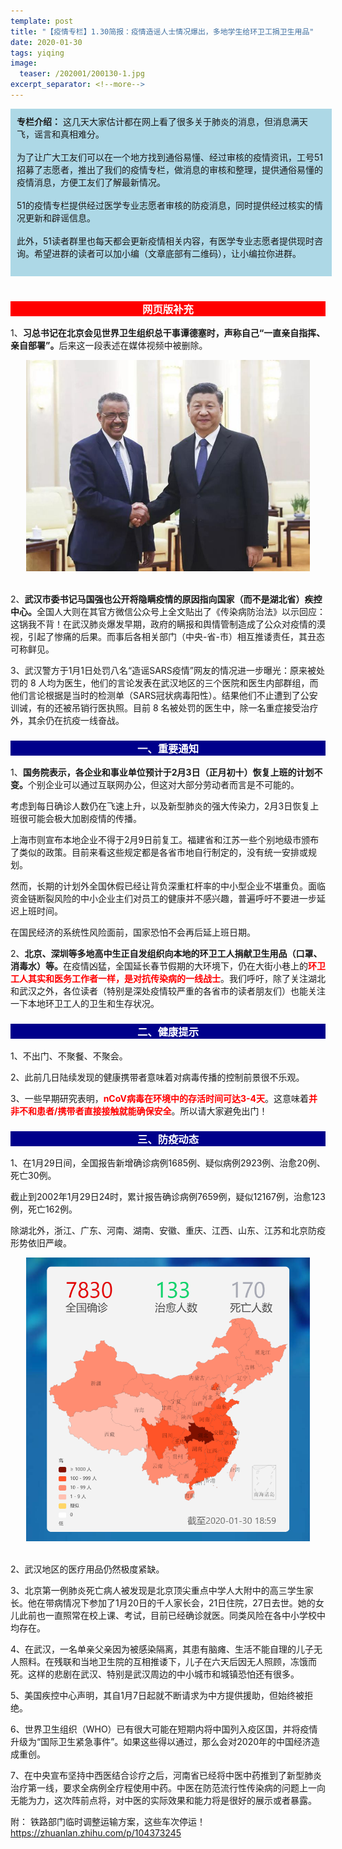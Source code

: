```yaml
---
template: post
title: "【疫情专栏】1.30简报：疫情造谣人士情况爆出，多地学生给环卫工捐卫生用品"
date: 2020-01-30
tags: yiqing
image:
  teaser: /202001/200130-1.jpg
excerpt_separator: <!--more-->
---
```




<div style="width:98%;padding:10px;background-color:lightblue;margin:0;">
<strong>专栏介绍：</strong> 这几天大家估计都在网上看了很多关于肺炎的消息，但消息满天飞，谣言和真相难分。<br><br>
为了让广大工友们可以在一个地方找到通俗易懂、经过审核的疫情资讯，工号51招募了志愿者，推出了我们的疫情专栏，做消息的审核和整理，提供通俗易懂的疫情消息，方便工友们了解最新情况。<br><br>
51的疫情专栏提供经过医学专业志愿者审核的防疫消息，同时提供经过核实的情况更新和辟谣信息。<br><br>
此外，51读者群里也每天都会更新疫情相关内容，有医学专业志愿者提供现时咨询。希望进群的读者可以加小编（文章底部有二维码），让小编拉你进群。<br><br>
</div><br>


<div style="text-align:center;background-color:red;color:white"><h3>  网页版补充  </h3></div>

1、<strong>习总书记在北京会见世界卫生组织总干事谭德塞时，声称自己“一直亲自指挥、亲自部署”。</strong>后来这一段表述在媒体视频中被删除。

<div style="text-align:center"><img src="/images/202001/200130-1.jpg" width="90%"></div><br>

2、<strong>武汉市委书记马国强也公开将隐瞒疫情的原因指向国家（而不是湖北省）疾控中心。</strong>全国人大则在其官方微信公众号上全文贴出了《传染病防治法》以示回应：这锅我不背！在武汉肺炎爆发早期，政府的瞒报和舆情管制造成了公众对疫情的漠视，引起了惨痛的后果。而事后各相关部门（中央-省-市）相互推诿责任，其丑态可称鲜见。

3、武汉警方于1月1日处罚八名“造谣SARS疫情”网友的情况进一步曝光：原来被处罚的 8 人均为医生，他们的言论发表在武汉地区的三个医院和医生内部群组，而他们言论根据是当时的检测单（SARS冠状病毒阳性）。结果他们不止遭到了公安训诫，有的还被吊销行医执照。目前 8 名被处罚的医生中，除一名重症接受治疗外，其余仍在抗疫一线奋战。



<div style="text-align:center;background-color:darkblue;color:white"><h3>  一、重要通知  </h3></div>

1、<strong>国务院表示，各企业和事业单位预计于2月3日（正月初十）恢复上班的计划不变。</strong>个别企业可以通过互联网办公，但这对大部分劳动者而言是不可能的。

考虑到每日确诊人数仍在飞速上升，以及新型肺炎的强大传染力，2月3日恢复上班很可能会极大加剧疫情的传播。

上海市则宣布本地企业不得于2月9日前复工。福建省和江苏一些个别地级市颁布了类似的政策。目前来看这些规定都是各省市地自行制定的，没有统一安排或规划。

然而，长期的计划外全国休假已经让背负深重杠杆率的中小型企业不堪重负。面临资金链断裂风险的中小企业主们对员工的健康并不感兴趣，普遍呼吁不要进一步延迟上班时间。

在国民经济的系统性风险面前，国家恐怕不会再后延上班日期。

2、<strong>北京、深圳等多地高中生正自发组织向本地的环卫工人捐献卫生用品（口罩、消毒水）等。</strong>在疫情凶猛，全国延长春节假期的大环境下，仍在大街小巷上的<strong><span style="color:red">环卫工人其实和医务工作者一样，是对抗传染病的一线战士</span></strong>。我们呼吁，除了关注湖北和武汉之外，各位读者（特别是深处疫情较严重的各省市的读者朋友们）也能关注一下本地环卫工人的卫生和生存状况。



<div style="text-align:center;background-color:darkblue;color:white"><h3>  二、健康提示  </h3></div>

1、不出门、不聚餐、不聚会。

2、此前几日陆续发现的健康携带者意味着对病毒传播的控制前景很不乐观。

3、一些早期研究表明，<strong><span style="color:red">nCoV病毒在环境中的存活时间可达3-4天</span></strong>。这意味着<strong><span style="color:red">并非不和患者/携带者直接接触就能确保安全</span></strong>。所以请大家避免出门！



<div style="text-align:center;background-color:darkblue;color:white"><h3>  三、防疫动态  </h3></div>

1、在1月29日间，全国报告新增确诊病例1685例、疑似病例2923例、治愈20例、死亡30例。

截止到2002年1月29日24时，累计报告确诊病例7659例，疑似12167例，治愈123例，死亡162例。

除湖北外，浙江、广东、河南、湖南、安徽、重庆、江西、山东、江苏和北京防疫形势依旧严峻。

<div style="text-align:center"><img src="/images/202001/200130-2.png" width="90%"></div><br>

2、武汉地区的医疗用品仍然极度紧缺。

3、北京第一例肺炎死亡病人被发现是北京顶尖重点中学人大附中的高三学生家长。他在带病情况下参加了1月20日的千人家长会，21日住院，27日去世。她的女儿此前也一直照常在校上课、考试，目前已经确诊就医。同类风险在各中小学校中均存在。

4、在武汉，一名单亲父亲因为被感染隔离，其患有脑瘫、生活不能自理的儿子无人照料。在残联和当地卫生院的互相推诿下，儿子在六天后因无人照顾，冻饿而死。这样的悲剧在武汉、特别是武汉周边的中小城市和城镇恐怕还有很多。

5、美国疾控中心声明，其自1月7日起就不断请求为中方提供援助，但始终被拒绝。

6、世界卫生组织（WHO）已有很大可能在短期内将中国列入疫区国，并将疫情升级为“国际卫生紧急事件”。如果这些得以通过，那么会对2020年的中国经济造成重创。

7、在中央宣布坚持中西医结合诊疗之后，河南省已经将中医中药推到了新型肺炎治疗第一线，要求全病例全疗程使用中药。中医在防范流行性传染病的问题上一向无能为力，这次阵前点将，对中医的实际效果和能力将是很好的展示或者暴露。



附：
铁路部门临时调整运输方案，这些车次停运！
https://zhuanlan.zhihu.com/p/104373245
